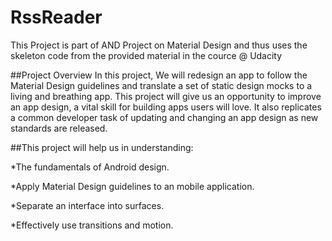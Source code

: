 # RssReader
This Project is part of AND Project on Material Design and thus uses the skeleton code from the provided material in the cource @ Udacity

##Project Overview
In this project, We will redesign an app to follow the Material Design guidelines and translate a set of static design mocks to a living and breathing app.
This project will give us an opportunity to improve an app design, a vital skill for building apps users will love. It also replicates a common developer task of updating 
and changing an app design as new standards are released.

##This project will help us in understanding:

*The fundamentals of Android design.

*Apply Material Design guidelines to an mobile application.

*Separate an interface into surfaces.

*Effectively use transitions and motion.
